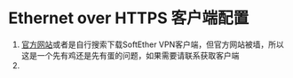 # Ethernet over HTTPS 客户端配置

1. [官方网站](http://www.softether-download.com/cn.aspx?product=softether)或者是自行搜索下载SoftEther VPN客户端，但官方网站被墙，所以这是一个先有鸡还是先有蛋的问题，如果需要请联系获取客户端
2. 


